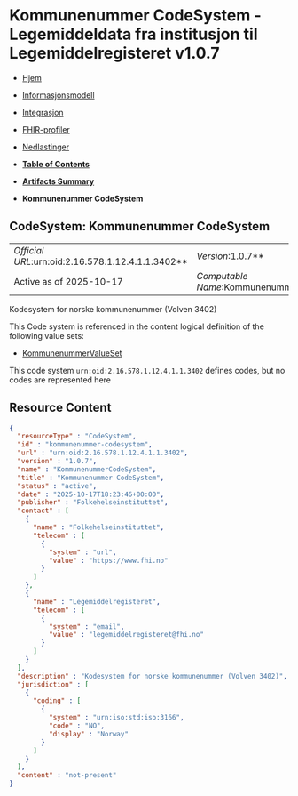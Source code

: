 # Kommunenummer CodeSystem - Legemiddeldata fra institusjon til Legemiddelregisteret v1.0.7

*  [Hjem](index.md) 
*  [Informasjonsmodell](informasjonsmodell.md) 
*  [Integrasjon](integrasjon.md) 
*  [FHIR-profiler](profiler.md) 
*  [Nedlastinger](nedlastinger.md) 

* [**Table of Contents**](toc.md)
* [**Artifacts Summary**](artifacts.md)
* **Kommunenummer CodeSystem**

## CodeSystem: Kommunenummer CodeSystem 

| | |
| :--- | :--- |
| *Official URL*:urn:oid:2.16.578.1.12.4.1.1.3402** | *Version*:1.0.7** |
| Active as of 2025-10-17 | *Computable Name*:KommunenummerCodeSystem |

 
Kodesystem for norske kommunenummer (Volven 3402) 

 This Code system is referenced in the content logical definition of the following value sets: 

* [KommunenummerValueSet](ValueSet-kommunenummer-alle.md)

This code system `urn:oid:2.16.578.1.12.4.1.1.3402` defines codes, but no codes are represented here



## Resource Content

```json
{
  "resourceType" : "CodeSystem",
  "id" : "kommunenummer-codesystem",
  "url" : "urn:oid:2.16.578.1.12.4.1.1.3402",
  "version" : "1.0.7",
  "name" : "KommunenummerCodeSystem",
  "title" : "Kommunenummer CodeSystem",
  "status" : "active",
  "date" : "2025-10-17T18:23:46+00:00",
  "publisher" : "Folkehelseinstituttet",
  "contact" : [
    {
      "name" : "Folkehelseinstituttet",
      "telecom" : [
        {
          "system" : "url",
          "value" : "https://www.fhi.no"
        }
      ]
    },
    {
      "name" : "Legemiddelregisteret",
      "telecom" : [
        {
          "system" : "email",
          "value" : "legemiddelregisteret@fhi.no"
        }
      ]
    }
  ],
  "description" : "Kodesystem for norske kommunenummer (Volven 3402)",
  "jurisdiction" : [
    {
      "coding" : [
        {
          "system" : "urn:iso:std:iso:3166",
          "code" : "NO",
          "display" : "Norway"
        }
      ]
    }
  ],
  "content" : "not-present"
}

```
